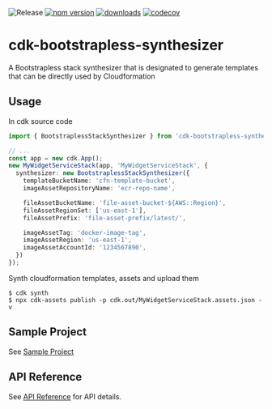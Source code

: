 ![Release](https://github.com/wchaws/cdk-bootstrapless-synthesizer/workflows/Release/badge.svg)
[![npm version](https://img.shields.io/npm/v/cdk-bootstrapless-synthesizer)](https://www.npmjs.com/package/cdk-bootstrapless-synthesizer)
[![downloads](https://img.shields.io/npm/dw/cdk-bootstrapless-synthesizer)](https://www.npmjs.com/package/cdk-bootstrapless-synthesizer)
[![codecov](https://codecov.io/gh/wchaws/cdk-bootstrapless-synthesizer/branch/main/graph/badge.svg?token=08UOSTIYLZ)](https://codecov.io/gh/wchaws/cdk-bootstrapless-synthesizer)

# cdk-bootstrapless-synthesizer

A Bootstrapless stack synthesizer that is designated to generate templates that can be directly used by Cloudformation

## Usage

In cdk source code

```ts
import { BootstraplessStackSynthesizer } from 'cdk-bootstrapless-synthesizer';

// ...
const app = new cdk.App();
new MyWidgetServiceStack(app, 'MyWidgetServiceStack', {
  synthesizer: new BootstraplessStackSynthesizer({
    templateBucketName: 'cfn-template-bucket',
    imageAssetRepositoryName: 'ecr-repo-name',

    fileAssetBucketName: 'file-asset-bucket-${AWS::Region}',
    fileAssetRegionSet: ['us-east-1'],
    fileAssetPrefix: 'file-asset-prefix/latest/',

    imageAssetTag: 'docker-image-tag',
    imageAssetRegion: 'us-east-1',
    imageAssetAccountId: '1234567890',
  })
});
```

Synth cloudformation templates, assets and upload them

```shell
$ cdk synth
$ npx cdk-assets publish -p cdk.out/MyWidgetServiceStack.assets.json -v
```

## Sample Project

See [Sample Project](./sample/README.md)

## API Reference

See [API Reference](./API.md) for API details.